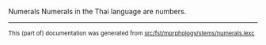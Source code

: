 Numerals
Numerals in the Thai language are numbers.

* * *

<small>This (part of) documentation was generated from [src/fst/morphology/stems/numerals.lexc](https://github.com/giellalt/lang-tha/blob/main/src/fst/morphology/stems/numerals.lexc)</small>

